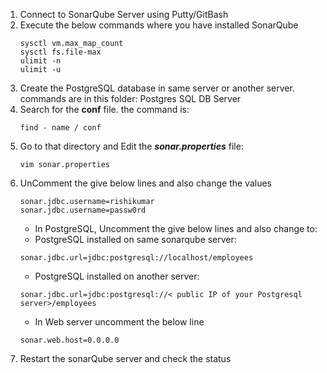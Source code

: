 1. Connect to SonarQube Server using Putty/GitBash
2. Execute the below commands where you have installed SonarQube
   ```
   sysctl vm.max_map_count
   sysctl fs.file-max
   ulimit -n
   ulimit -u
   ```
3. Create the PostgreSQL database in same server or another server. commands are in this folder: Postgres SQL DB Server
4. Search for the **conf** file. the command is:
   ```
   find - name / conf
   ```
5. Go to that directory and Edit the ***sonar.properties*** file:
   ```
   vim sonar.properties
   ```
6. UnComment the give below lines and also change the values
   ```
   sonar.jdbc.username=rishikumar
   sonar.jdbc.username=passw0rd
   ```
   - In PostgreSQL, Uncomment the give below lines and also change to:
   - PostgreSQL installed on same sonarqube server:
   ```
   sonar.jdbc.url=jdbc:postgresql://localhost/employees
   ```
   - PostgreSQL installed on another server:
   ```
   sonar.jdbc.url=jdbc:postgresql://< public IP of your Postgresql server>/employees
   ```
   - In Web server uncomment the below line
   ```
   sonar.web.host=0.0.0.0
   ```
7. Restart the sonarQube server and check the status 










